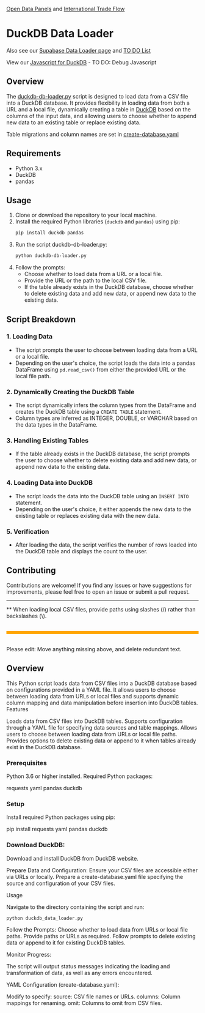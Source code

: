 [Open Data Panels](../../../) and [International Trade Flow](../../../../useeio.js/footprint/)

# DuckDB Data Loader

Also see our [Supabase Data Loader page](../../sql/supabase) and [TO DO List](../../../impacts/)

View our [Javascript for DuckDB](tables.html) - TO DO: Debug Javascript

## Overview
The <!-- Loren couldn't find load_data.py, so he's guessing duckdb-db-loader.py is the new name. -->[duckdb-db-loader.py](https://github.com/ModelEarth/OpenFootprint/blob/main/prep/sql/duckdb/duckdb-db-loader.py)  script is designed to load data from a CSV file into a DuckDB database. It provides flexibility in loading data from both a URL and a local file, dynamically creating a table in [DuckDB](https://duckdb.org/docs/api/r.html) based on the columns of the input data, and allowing users to choose whether to append new data to an existing table or replace existing data.

Table migrations and column names are set in [create-database.yaml](https://github.com/ModelEarth/OpenFootprint/blob/main/impacts/exiobase/US-source/create-database.yaml)

## Requirements
- Python 3.x
- DuckDB
- pandas

## Usage
1. Clone or download the repository to your local machine.
2. Install the required Python libraries (`duckdb` and `pandas`) using pip:
   ```sh
   pip install duckdb pandas
   ```
3. Run the script duckdb-db-loader.py:
   ```sh
   python duckdb-db-loader.py
   ```
4. Follow the prompts:
   - Choose whether to load data from a URL or a local file.
   - Provide the URL or the path to the local CSV file.
   - If the table already exists in the DuckDB database, choose whether to delete existing data and add new data, or append new data to the existing data.

## Script Breakdown

### 1. Loading Data
- The script prompts the user to choose between loading data from a URL or a local file.
- Depending on the user's choice, the script loads the data into a pandas DataFrame using `pd.read_csv()` from either the provided URL or the local file path.

### 2. Dynamically Creating the DuckDB Table
- The script dynamically infers the column types from the DataFrame and creates the DuckDB table using a `CREATE TABLE` statement.
- Column types are inferred as INTEGER, DOUBLE, or VARCHAR based on the data types in the DataFrame.

### 3. Handling Existing Tables
- If the table already exists in the DuckDB database, the script prompts the user to choose whether to delete existing data and add new data, or append new data to the existing data.

### 4. Loading Data into DuckDB
- The script loads the data into the DuckDB table using an `INSERT INTO` statement.
- Depending on the user's choice, it either appends the new data to the existing table or replaces existing data with the new data.

### 5. Verification
- After loading the data, the script verifies the number of rows loaded into the DuckDB table and displays the count to the user.

## Contributing
Contributions are welcome! If you find any issues or have suggestions for improvements, please feel free to open an issue or submit a pull request.

---

** When loading local CSV files, provide paths using slashes (/) rather than backslashes (\\).


<br>
<div style="height:8px; background-color:orange"></div>
<br>

Please edit: Move anything missing above, and delete redundant text.

## Overview

This Python script loads data from CSV files into a DuckDB database based on configurations provided in a YAML file. It allows users to choose between loading data from URLs or local files and supports dynamic column mapping and data manipulation before insertion into DuckDB tables.
Features

Loads data from CSV files into DuckDB tables.
Supports configuration through a YAML file for specifying data sources and table mappings.
Allows users to choose between loading data from URLs or local file paths.
Provides options to delete existing data or append to it when tables already exist in the DuckDB database.

### Prerequisites

Python 3.6 or higher installed.
Required Python packages:

requests
yaml
pandas
duckdb

### Setup

Install required Python packages using pip:

   pip install requests yaml pandas duckdb


### Download DuckDB:

Download and install DuckDB from DuckDB website.

Prepare Data and Configuration:
Ensure your CSV files are accessible either via URLs or locally.
Prepare a create-database.yaml file specifying the source and configuration of your CSV files.

Usage

Navigate to the directory containing the script and run:

    python duckdb_data_loader.py

Follow the Prompts:
Choose whether to load data from URLs or local file paths.
Provide paths or URLs as required.
Follow prompts to delete existing data or append to it for existing DuckDB tables.

Monitor Progress:

The script will output status messages indicating the loading and transformation of data, as well as any errors encountered.

YAML Configuration (create-database.yaml):

Modify to specify:
source: CSV file names or URLs.
columns: Column mappings for renaming.
omit: Columns to omit from CSV files.

